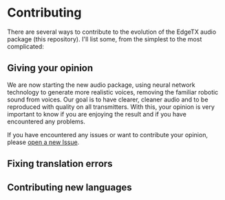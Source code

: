 # Contributing

There are several ways to contribute to the evolution of the EdgeTX audio package (this repository). I'll list some, from the simplest to the most complicated:

## Giving your opinion

We are now starting the new audio package, using neural network technology to generate more realistic voices, removing the familiar robotic sound from voices. Our goal is to have clearer, cleaner audio and to be reproduced with quality on all transmitters. With this, your opinion is very important to know if you are enjoying the result and if you have encountered any problems.

If you have encountered any issues or want to contribute your opinion, please [open a new Issue](https://github.com/EdgeTX/edgetx-sdcard-sounds/issues).

## Fixing translation errors
## Contributing new languages
